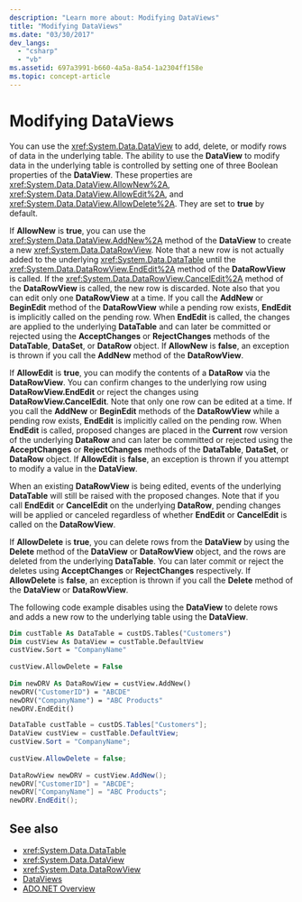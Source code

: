 ```yaml
---
description: "Learn more about: Modifying DataViews"
title: "Modifying DataViews"
ms.date: "03/30/2017"
dev_langs: 
  - "csharp"
  - "vb"
ms.assetid: 697a3991-b660-4a5a-8a54-1a2304ff158e
ms.topic: concept-article
---
```

# Modifying DataViews

You can use the <xref:System.Data.DataView> to add, delete, or modify rows of data in the underlying table. The ability to use the **DataView** to modify data in the underlying table is controlled by setting one of three Boolean properties of the **DataView**. These properties are <xref:System.Data.DataView.AllowNew%2A>, <xref:System.Data.DataView.AllowEdit%2A>, and <xref:System.Data.DataView.AllowDelete%2A>. They are set to **true** by default.  
  
 If **AllowNew** is **true**, you can use the <xref:System.Data.DataView.AddNew%2A> method of the **DataView** to create a new <xref:System.Data.DataRowView>. Note that a new row is not actually added to the underlying <xref:System.Data.DataTable> until the <xref:System.Data.DataRowView.EndEdit%2A> method of the **DataRowView** is called. If the <xref:System.Data.DataRowView.CancelEdit%2A> method of the **DataRowView** is called, the new row is discarded. Note also that you can edit only one **DataRowView** at a time. If you call the **AddNew** or **BeginEdit** method of the **DataRowView** while a pending row exists, **EndEdit** is implicitly called on the pending row. When **EndEdit** is called, the changes are applied to the underlying **DataTable** and can later be committed or rejected using the **AcceptChanges** or **RejectChanges** methods of the **DataTable**, **DataSet**, or **DataRow** object. If **AllowNew** is **false**, an exception is thrown if you call the **AddNew** method of the **DataRowView**.  
  
 If **AllowEdit** is **true**, you can modify the contents of a **DataRow** via the **DataRowView**. You can confirm changes to the underlying row using **DataRowView.EndEdit** or reject the changes using **DataRowView.CancelEdit**. Note that only one row can be edited at a time. If you call the **AddNew** or **BeginEdit** methods of the **DataRowView** while a pending row exists, **EndEdit** is implicitly called on the pending row. When **EndEdit** is called, proposed changes are placed in the **Current** row version of the underlying **DataRow** and can later be committed or rejected using the **AcceptChanges** or **RejectChanges** methods of the **DataTable**, **DataSet**, or **DataRow** object. If **AllowEdit** is **false**, an exception is thrown if you attempt to modify a value in the **DataView**.  
  
 When an existing **DataRowView** is being edited, events of the underlying **DataTable** will still be raised with the proposed changes. Note that if you call **EndEdit** or **CancelEdit** on the underlying **DataRow**, pending changes will be applied or canceled regardless of whether **EndEdit** or **CancelEdit** is called on the **DataRowView**.  
  
 If **AllowDelete** is **true**, you can delete rows from the **DataView** by using the **Delete** method of the **DataView** or **DataRowView** object, and the rows are deleted from the underlying **DataTable**. You can later commit or reject the deletes using **AcceptChanges** or **RejectChanges** respectively. If **AllowDelete** is **false**, an exception is thrown if you call the **Delete** method of the **DataView** or **DataRowView**.  
  
 The following code example disables using the **DataView** to delete rows  and adds a new row to the underlying table using the **DataView**.  
  
```vb  
Dim custTable As DataTable = custDS.Tables("Customers")  
Dim custView As DataView = custTable.DefaultView  
custView.Sort = "CompanyName"  
  
custView.AllowDelete = False  
  
Dim newDRV As DataRowView = custView.AddNew()  
newDRV("CustomerID") = "ABCDE"  
newDRV("CompanyName") = "ABC Products"  
newDRV.EndEdit()  
```  
  
```csharp  
DataTable custTable = custDS.Tables["Customers"];  
DataView custView = custTable.DefaultView;  
custView.Sort = "CompanyName";  
  
custView.AllowDelete = false;  
  
DataRowView newDRV = custView.AddNew();  
newDRV["CustomerID"] = "ABCDE";  
newDRV["CompanyName"] = "ABC Products";  
newDRV.EndEdit();  
```  
  
## See also

- <xref:System.Data.DataTable>
- <xref:System.Data.DataView>
- <xref:System.Data.DataRowView>
- [DataViews](dataviews.md)
- [ADO.NET Overview](../ado-net-overview.md)
